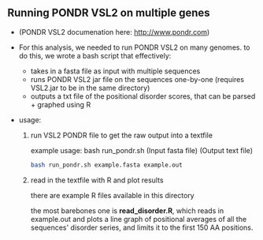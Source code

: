 ## Running PONDR VSL2 on multiple genes

- (PONDR VSL2 documenation here: http://www.pondr.com)

- For this analysis, we needed to run PONDR VSL2 on many genomes. to do this, we wrote a bash script that effectively:
	- takes in a fasta file as input with multiple sequences
	- runs PONDR VSL2 jar file on the sequences one-by-one (requires VSL2.jar to be in the same directory)
	- outputs a txt file of the positional disorder scores, that can be parsed + graphed using R

- usage: 

	1. run VSL2 PONDR file to get the raw output into a textfile 
	
		example usage: bash run_pondr.sh (Input fasta file) (Output text file)
		
		```bash
		bash run_pondr.sh example.fasta example.out
		```
		
	2. read in the textfile with R and plot results
	
		there are example R files available in this directory 
		
		the most barebones one is **read_disorder.R**, which reads in example.out and plots a line graph of positional averages of all the sequences' disorder series, and limits it to the first 150 AA positions.
